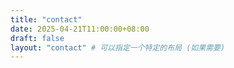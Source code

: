 ```yaml
---
title: "contact"
date: 2025-04-21T11:00:00+08:00
draft: false
layout: "contact" # 可以指定一个特定的布局 (如果需要)
---
```

